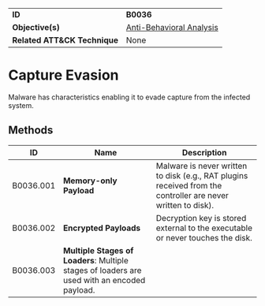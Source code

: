 |||
|---------|------------------------|
|**ID**|**B0036**|
|**Objective(s)**|[Anti-Behavioral Analysis](https://github.com/MBCProject/mbc-markdown/tree/master/anti-behavioral-analysis)|
|**Related ATT&CK Technique**|None|

Capture Evasion
===============
Malware has characteristics enabling it to evade capture from the infected system.

Methods
-------
|ID|Name|Description|
|-----------------------------|--------|-----------------------------|
|B0036.001|**Memory-only Payload**|Malware is never written to disk (e.g., RAT plugins received from the controller are never written to disk).|
|B0036.002|**Encrypted Payloads**|Decryption key is stored external to the executable or never touches the disk.|
|B0036.003|**Multiple Stages of Loaders**: Multiple stages of loaders are used with an encoded payload.|

 
 
